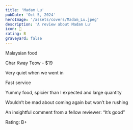 ```yaml
---
title: 'Madam Lu'
pubDate: 'Oct 5, 2024'
heroImage: '/assets/covers/Madam_Lu.jpeg'
description: 'A review about Madam Lu'
icon: 👵
rating: B
graveyard: false
---
```


Malaysian food

Char Kway Teow - $19

Very quiet when we went in

Fast service

Yummy food, spicier than I expected and large quantity

Wouldn’t be mad about coming again but won’t be rushing

An insightful comment from a fellow reviewer: “It’s good”

Rating: B+
